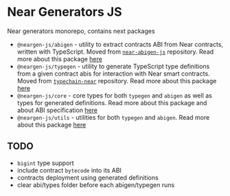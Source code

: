 # Near Generators JS

Near generators monorepo, contains next packages

- ``@neargen-js/abigen`` - utility to extract contracts ABI from Near contracts, written with TypeScript. Moved from [```near-abigen-js```](https://github.com/RedDuck-Software/near-abigen-js) repository. Read more about this package [here](./packages/abigen/README.md)
- ``@neargen-js/typegen`` - utility to generate TypeScript type definitions from a given contract abis for interaction with Near smart contracts. Moved from  [```typechain-near```](https://github.com/RedDuck-Software/typechain-near) repository. Read more about this package [here](./packages/typegen/README.md)
- ``@neargen-js/core`` - core types for both ```typegen``` and ```abigen``` as well as types for generated definitions. Read more about this package and about ABI specification [here](./packages/core/README.md)
- ``@neargen-js/utils`` - utilities for both ```typegen``` and ```abigen```.  Read more about this package [here](./packages/utils/README.md)


## TODO
- ```bigint``` type support
- include contract ```bytecode``` into its ABI
- contracts deployment using generated definitions
- clear abi/types folder before each abigen/typegen runs
